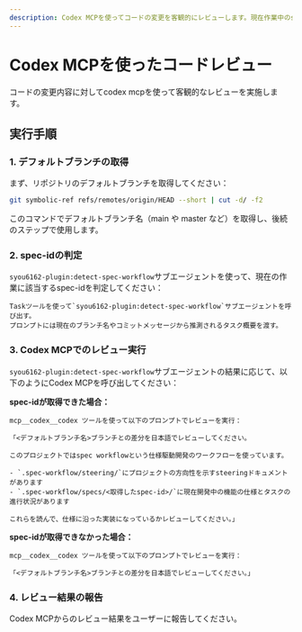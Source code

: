 ```yaml
---
description: Codex MCPを使ってコードの変更を客観的にレビューします。現在作業中のspec workflowがある場合は仕様に沿ったレビューを実施します。
---
```


# Codex MCPを使ったコードレビュー

コードの変更内容に対してcodex mcpを使って客観的なレビューを実施します。

## 実行手順

### 1. デフォルトブランチの取得

まず、リポジトリのデフォルトブランチを取得してください：

```bash
git symbolic-ref refs/remotes/origin/HEAD --short | cut -d/ -f2
```

このコマンドでデフォルトブランチ名（main や master など）を取得し、後続のステップで使用します。

### 2. spec-idの判定

`syou6162-plugin:detect-spec-workflow`サブエージェントを使って、現在の作業に該当するspec-idを判定してください：

```
Taskツールを使って`syou6162-plugin:detect-spec-workflow`サブエージェントを呼び出す。
プロンプトには現在のブランチ名やコミットメッセージから推測されるタスク概要を渡す。
```

### 3. Codex MCPでのレビュー実行

`syou6162-plugin:detect-spec-workflow`サブエージェントの結果に応じて、以下のようにCodex MCPを呼び出してください：

**spec-idが取得できた場合：**

```
mcp__codex__codex ツールを使って以下のプロンプトでレビューを実行：

「<デフォルトブランチ名>ブランチとの差分を日本語でレビューしてください。

このプロジェクトではspec workflowという仕様駆動開発のワークフローを使っています。

- `.spec-workflow/steering/`にプロジェクトの方向性を示すsteeringドキュメントがあります
- `.spec-workflow/specs/<取得したspec-id>/`に現在開発中の機能の仕様とタスクの進行状況があります

これらを読んで、仕様に沿った実装になっているかレビューしてください。」
```

**spec-idが取得できなかった場合：**

```
mcp__codex__codex ツールを使って以下のプロンプトでレビューを実行：

「<デフォルトブランチ名>ブランチとの差分を日本語でレビューしてください。」
```

### 4. レビュー結果の報告

Codex MCPからのレビュー結果をユーザーに報告してください。
